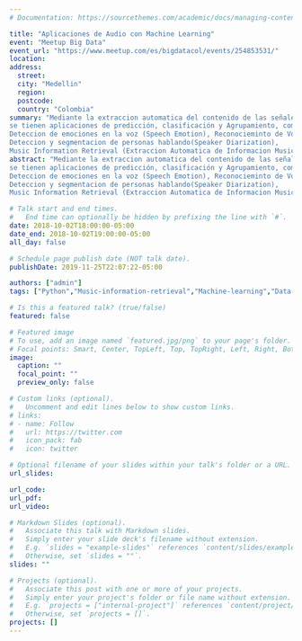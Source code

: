 ```yaml
---
# Documentation: https://sourcethemes.com/academic/docs/managing-content/

title: "Aplicaciones de Audio con Machine Learning"
event: "Meetup Big Data"
event_url: "https://www.meetup.com/es/bigdatacol/events/254853531/"
location: 
address:
  street:
  city: "Medellin"
  region:
  postcode:
  country: "Colombia"
summary: "Mediante la extraccion automatica del contenido de las señales de audio y Machine learning
se tienen aplicaciones de predicción, clasificación y Agrupamiento, como:
Deteccion de emociones en la voz (Speech Emotion), Reconocieminto de Voz (Speech-to-Text), 
Deteccion y segmentacion de personas hablando(Speaker Diarization), 
Music Information Retrieval (Extraccion Automatica de Informacion Musical), entre otros."
abstract: "Mediante la extraccion automatica del contenido de las señales de audio y Machine learning
se tienen aplicaciones de predicción, clasificación y Agrupamiento, como:
Deteccion de emociones en la voz (Speech Emotion), Reconocieminto de Voz (Speech-to-Text), 
Deteccion y segmentacion de personas hablando(Speaker Diarization), 
Music Information Retrieval (Extraccion Automatica de Informacion Musical), entre otros."

# Talk start and end times.
#   End time can optionally be hidden by prefixing the line with `#`.
date: 2018-10-02T18:00:00-05:00
date_end: 2018-10-02T19:00:00-05:00
all_day: false

# Schedule page publish date (NOT talk date).
publishDate: 2019-11-25T22:07:22-05:00

authors: ["admin"]
tags: ["Python","Music-information-retrieval","Machine-learning","Data-science"]

# Is this a featured talk? (true/false)
featured: false

# Featured image
# To use, add an image named `featured.jpg/png` to your page's folder. 
# Focal points: Smart, Center, TopLeft, Top, TopRight, Left, Right, BottomLeft, Bottom, BottomRight.
image:
  caption: ""
  focal_point: ""
  preview_only: false

# Custom links (optional).
#   Uncomment and edit lines below to show custom links.
# links:
# - name: Follow
#   url: https://twitter.com
#   icon_pack: fab
#   icon: twitter

# Optional filename of your slides within your talk's folder or a URL.
url_slides:

url_code:
url_pdf:
url_video:

# Markdown Slides (optional).
#   Associate this talk with Markdown slides.
#   Simply enter your slide deck's filename without extension.
#   E.g. `slides = "example-slides"` references `content/slides/example-slides.md`.
#   Otherwise, set `slides = ""`.
slides: ""

# Projects (optional).
#   Associate this post with one or more of your projects.
#   Simply enter your project's folder or file name without extension.
#   E.g. `projects = ["internal-project"]` references `content/project/deep-learning/index.md`.
#   Otherwise, set `projects = []`.
projects: []
---
```

